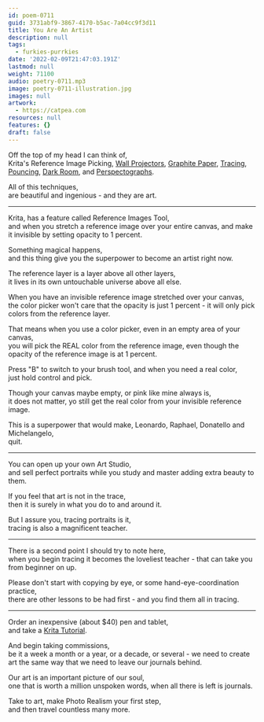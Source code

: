 ```yaml
---
id: poem-0711
guid: 3731abf9-3867-4170-b5ac-7a04cc9f3d11
title: You Are An Artist
description: null
tags:
  - furkies-purrkies
date: '2022-02-09T21:47:03.191Z'
lastmod: null
weight: 71100
audio: poetry-0711.mp3
image: poetry-0711-illustration.jpg
images: null
artwork:
  - https://catpea.com
resources: null
features: {}
draft: false
---
```


Off the top of my head I can think of,\
Krita's Reference Image Picking, [Wall Projectors](https://www.youtube.com/watch?v=EwpEpnjXr3k), [Graphite Paper](https://www.youtube.com/watch?v=8s_Oia63yns), [Tracing](https://www.youtube.com/watch?v=pwX1FwumFNI), [Pouncing](https://www.youtube.com/watch?v=xqiUeW9AN5Q), [Dark Room](https://www.youtube.com/watch?v=pJJo5uVNOBo), and [Perspectographs](https://www.youtube.com/watch?v=9oRnBA6Azd8).

All of this techniques,\
are beautiful and ingenious - and they are art.

---

Krita, has a feature called Reference Images Tool,\
and when you stretch a reference image over your entire canvas, and make it invisible by setting opacity to 1 percent.

Something magical happens,\
and this thing give you the superpower to become an artist right now.

The reference layer is a layer above all other layers,\
it lives in its own untouchable universe above all else.

When you have an invisible reference image stretched over your canvas,\
the color picker won't care that the opacity is just 1 percent - it will only pick colors from the reference layer.

That means when you use a color picker, even in an empty area of your canvas,\
you will pick the REAL color from the reference image, even though the opacity of the reference image is at 1 percent.

Press "B" to switch to your brush tool, and when you need a real color,\
just hold control and pick.

Though your canvas maybe empty, or pink like mine always is,\
it does not matter, yo still get the real color from your invisible reference image.

This is a superpower that would make, Leonardo, Raphael, Donatello and Michelangelo,\
quit.

---

You can open up your own Art Studio,\
and sell perfect portraits while you study and master adding extra beauty to them.

If you feel that art is not in the trace,\
then it is surely in what you do to and around it.

But I assure you, tracing portraits is it,\
tracing is also a magnificent teacher.

---

There is a second point I should try to note here,\
when you begin tracing it becomes the loveliest teacher - that can take you from beginner on up.

Please don't start with copying by eye, or some hand-eye-coordination practice,\
there are other lessons to be had first - and you find them all in tracing.

---

Order an inexpensive (about $40) pen and tablet,\
and take a [Krita Tutorial](https://www.youtube.com/results?search_query=Krita+Tutorial).

And begin taking commissions,\
be it a week a month or a year, or a decade, or several - we need to create art the same way that we need to leave our journals behind.

Our art is an important picture of our soul,\
one that is worth a million unspoken words, when all there is left is journals.

Take to art, make Photo Realism your first step,\
and then travel countless many more.
